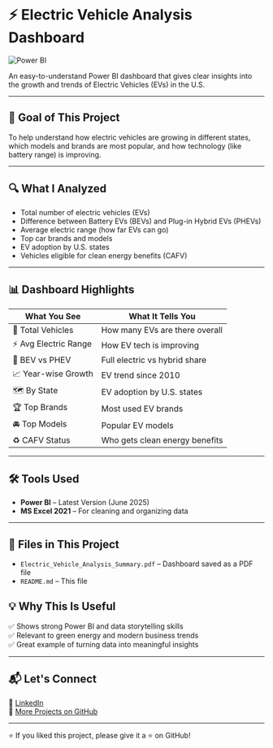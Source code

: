 
# ⚡ Electric Vehicle Analysis Dashboard

![Power BI](https://img.shields.io/badge/Built_with-Power_BI-yellow?style=for-the-badge&logo=powerbi)

An easy-to-understand Power BI dashboard that gives clear insights into the growth and trends of Electric Vehicles (EVs) in the U.S.

---

## 🎯 Goal of This Project

To help understand how electric vehicles are growing in different states, which models and brands are most popular, and how technology (like battery range) is improving.

---

## 🔍 What I Analyzed

- Total number of electric vehicles (EVs)
- Difference between Battery EVs (BEVs) and Plug-in Hybrid EVs (PHEVs)
- Average electric range (how far EVs can go)
- Top car brands and models
- EV adoption by U.S. states
- Vehicles eligible for clean energy benefits (CAFV)

---

## 📊 Dashboard Highlights

| What You See | What It Tells You |
|--------------|--------------------|
| 🚗 Total Vehicles | How many EVs are there overall |
| ⚡ Avg Electric Range | How EV tech is improving |
| 🔋 BEV vs PHEV | Full electric vs hybrid share |
| 📈 Year-wise Growth | EV trend since 2010 |
| 🗺️ By State | EV adoption by U.S. states |
| 🏆 Top Brands | Most used EV brands |
| 🚘 Top Models | Popular EV models |
| ♻️ CAFV Status | Who gets clean energy benefits |

---

## 🛠️ Tools Used

- **Power BI** – Latest Version (June 2025)
- **MS Excel 2021** – For cleaning and organizing data

---

## 📁 Files in This Project

- `Electric_Vehicle_Analysis_Summary.pdf` – Dashboard saved as a PDF file
- `README.md` – This file

## 💡 Why This Is Useful

✅ Shows strong Power BI and data storytelling skills  
✅ Relevant to green energy and modern business trends  
✅ Great example of turning data into meaningful insights

---

## 📬 Let's Connect

🔗 [LinkedIn](https://www.linkedin.com/in/chandan-kumar-professional)  
📁 [More Projects on GitHub](https://github.com/Chandan1379)

---

⭐ If you liked this project, please give it a ⭐ on GitHub!
